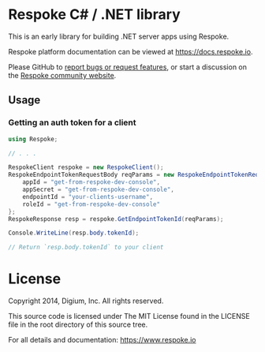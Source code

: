 # Respoke C# / .NET library

This is an early library for building .NET server apps using Respoke.

Respoke platform documentation can be viewed at https://docs.respoke.io.

Please GitHub to [report bugs or request features](https://github.com/respoke/dotnet-respoke-admin/issues), or start a discussion on the [Respoke community website](http://community.respoke.io).

## Usage

### Getting an auth token for a client

```csharp
using Respoke;

// . . .

RespokeClient respoke = new RespokeClient();
RespokeEndpointTokenRequestBody reqParams = new RespokeEndpointTokenRequestBody () {
    appId = "get-from-respoke-dev-console",
    appSecret = "get-from-respoke-dev-console",
    endpointId = "your-clients-username",
    roleId = "get-from-respoke-dev-console"
};
RespokeResponse resp = respoke.GetEndpointTokenId(reqParams);

Console.WriteLine(resp.body.tokenId);

// Return `resp.body.tokenId` to your client
```

# License

Copyright 2014, Digium, Inc. All rights reserved.

This source code is licensed under The MIT License found in the LICENSE file in the root directory of this source tree.

For all details and documentation: https://www.respoke.io
